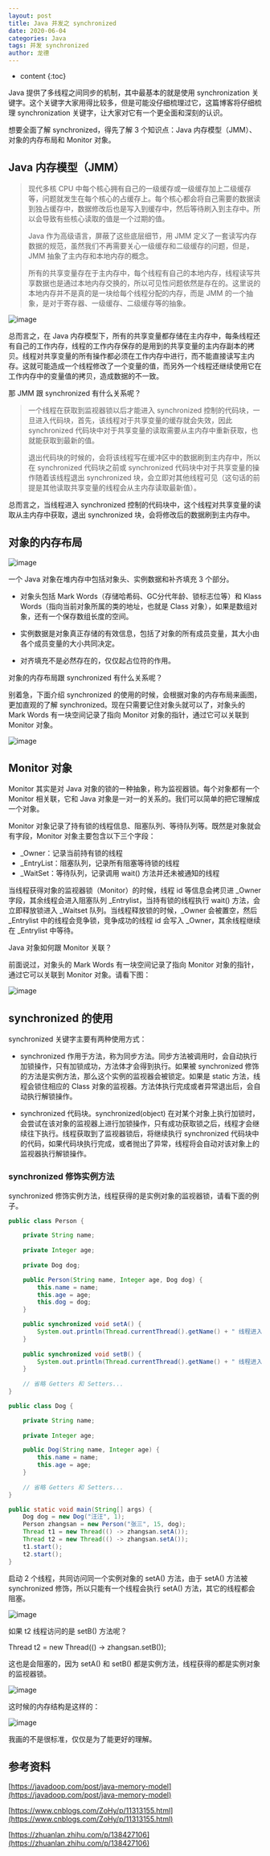 ```yaml
---
layout: post
title: Java 并发之 synchronized
date: 2020-06-04
categories: Java
tags: 并发 synchronized
author: 龙德
---
```


* content
{:toc}

Java 提供了多线程之间同步的机制，其中最基本的就是使用 synchronization 关键字。这个关键字大家用得比较多，但是可能没仔细梳理过它，这篇博客将仔细梳理 synchronization 关键字，让大家对它有一个更全面和深刻的认识。

想要全面了解 synchronized，得先了解 3 个知识点：Java 内存模型（JMM）、对象的内存布局和 Monitor 对象。

## Java 内存模型（JMM）

> 现代多核 CPU 中每个核心拥有自己的一级缓存或一级缓存加上二级缓存等，问题就发生在每个核心的占缓存上。每个核心都会将自己需要的数据读到独占缓存中，数据修改后也是写入到缓存中，然后等待刷入到主存中。所以会导致有些核心读取的值是一个过期的值。
>
> Java 作为高级语言，屏蔽了这些底层细节，用 JMM 定义了一套读写内存数据的规范，虽然我们不再需要关心一级缓存和二级缓存的问题，但是，JMM 抽象了主内存和本地内存的概念。
> 
> 所有的共享变量存在于主内存中，每个线程有自己的本地内存，线程读写共享数据也是通过本地内存交换的，所以可见性问题依然是存在的。这里说的本地内存并不是真的是一块给每个线程分配的内存，而是 JMM 的一个抽象，是对于寄存器、一级缓存、二级缓存等的抽象。

![image](https://camo.githubusercontent.com/2df61e9867d603bd3216c12851b2f7bcaec8847b/68747470733a2f2f6d792d626c6f672d746f2d7573652e6f73732d636e2d6265696a696e672e616c6979756e63732e636f6d2f323031392d362f2545362539352542302545362538442541452545342542382538442545342542382538302545382538372542342e706e67)

总而言之，在 Java 内存模型下，所有的共享变量都存储在主内存中，每条线程还有自己的工作内存，线程的工作内存保存的是用到的共享变量的主内存副本的拷贝。线程对共享变量的所有操作都必须在工作内存中进行，而不能直接读写主内存。这就可能造成一个线程修改了一个变量的值，而另外一个线程还继续使用它在工作内存中的变量值的拷贝，造成数据的不一致。

那 JMM 跟 synchronized 有什么关系呢？

> 一个线程在获取到监视器锁以后才能进入 synchronized 控制的代码块，一旦进入代码块，首先，该线程对于共享变量的缓存就会失效，因此 synchronized 代码块中对于共享变量的读取需要从主内存中重新获取，也就能获取到最新的值。
> 
> 退出代码块的时候的，会将该线程写在缓冲区中的数据刷到主内存中，所以在 synchronized 代码块之前或 synchronized 代码块中对于共享变量的操作随着该线程退出 synchronized 块，会立即对其他线程可见（这句话的前提是其他读取共享变量的线程会从主内存读取最新值）。

总而言之，当线程进入 synchronized 控制的代码块中，这个线程对共享变量的读取从主内存中获取，退出 synchronized 块，会将修改后的数据刷到主内存中。

## 对象的内存布局

![image](https://miansen.wang/assets/Object-is-memory-layout.png)

一个 Java 对象在堆内存中包括对象头、实例数据和补齐填充 3 个部分。

- 对象头包括 Mark Words（存储哈希码、GC分代年龄、锁标志位等）和 Klass Words（指向当前对象所属的类的地址，也就是 Class 对象），如果是数组对象，还有一个保存数组长度的空间。

- 实例数据是对象真正存储的有效信息，包括了对象的所有成员变量，其大小由各个成员变量的大小共同决定。

- 对齐填充不是必然存在的，仅仅起占位符的作用。

对象的内存布局跟 synchronized 有什么关系呢？

别着急，下面介绍 synchronized 的使用的时候，会根据对象的内存布局来画图，更加直观的了解 synchronized。现在只需要记住对象头就可以了，对象头的 Mark Words 有一块空间记录了指向 Monitor 对象的指针，通过它可以关联到 Monitor 对象。

![image](https://miansen.wang/assets/Object-header.jpg)

## Monitor 对象

Monitor 其实是对 Java 对象的锁的一种抽象，称为监视器锁。每个对象都有一个 Monitor 相关联，它和 Java 对象是一对一的关系的。我们可以简单的把它理解成一个对象。

Monitor 对象记录了持有锁的线程信息、阻塞队列、等待队列等。既然是对象就会有字段，Monitor 对象主要包含以下三个字段：

- _Owner：记录当前持有锁的线程
- _EntryList：阻塞队列，记录所有阻塞等待锁的线程
- _WaitSet：等待队列，记录调用 wait() 方法并还未被通知的线程

当线程获得对象的监视器锁（Monitor）的时候，线程 id 等信息会拷贝进 _Owner 字段，其余线程会进入阻塞队列 _Entrylist，当持有锁的线程执行 wait() 方法，会立即释放锁进入 _Waitset 队列。当线程释放锁的时候，_Owner 会被置空，然后 _Entrylist 中的线程会竞争锁，竞争成功的线程 id 会写入 _Owner，其余线程继续在 _Entrylist 中等待。

Java 对象如何跟 Monitor 关联？

前面说过，对象头的 Mark Words 有一块空间记录了指向 Monitor 对象的指针，通过它可以关联到 Monitor 对象。请看下图：

![image](https://miansen.wang/assets/Object-Monitor.png)

## synchronized 的使用

synchronized 关键字主要有两种使用方式：

- synchronized 作用于方法，称为同步方法。同步方法被调用时，会自动执行加锁操作，只有加锁成功，方法体才会得到执行。如果被 synchronized 修饰的方法是实例方法，那么这个实例的监视器会被锁定。如果是 static 方法，线程会锁住相应的 Class 对象的监视器。方法体执行完成或者异常退出后，会自动执行解锁操作。

- synchronized 代码块。synchronized(object) 在对某个对象上执行加锁时，会尝试在该对象的监视器上进行加锁操作，只有成功获取锁之后，线程才会继续往下执行。线程获取到了监视器锁后，将继续执行 synchronized 代码块中的代码，如果代码块执行完成，或者抛出了异常，线程将会自动对该对象上的监视器执行解锁操作。

### synchronized 修饰实例方法

synchronized 修饰实例方法，线程获得的是实例对象的监视器锁，请看下面的例子。

```java
public class Person {

    private String name;
    
    private Integer age;
    
    private Dog dog;

    public Person(String name, Integer age, Dog dog) {
        this.name = name;
        this.age = age;
        this.dog = dog;
    }

    public synchronized void setA() {
        System.out.println(Thread.currentThread().getName() + " 线程进入了 setA() 方法");
    }
    
    public synchronized void setB() {
        System.out.println(Thread.currentThread().getName() + " 线程进入了 setB() 方法");
    }
    
    // 省略 Getters 和 Setters...
}
```

```java
public class Dog {

    private String name;
    
    private Integer age;

    public Dog(String name, Integer age) {
        this.name = name;
        this.age = age;
    }
    
    // 省略 Getters 和 Setters...
}
```

```java
public static void main(String[] args) {
    Dog dog = new Dog("汪汪", 1);
    Person zhangsan = new Person("张三", 15, dog);
    Thread t1 = new Thread(() -> zhangsan.setA());
    Thread t2 = new Thread(() -> zhangsan.setA());
    t1.start();
    t2.start();
}
```

启动 2 个线程，共同访问同一个实例对象的 setA() 方法，由于 setA() 方法被 synchronized 修饰，所以只能有一个线程会执行 setA() 方法，其它的线程都会阻塞。

![image](https://miansen.wang/assets/20200605182603.png)

如果 t2 线程访问的是 setB() 方法呢？

Thread t2 = new Thread(() -> zhangsan.setB());

这也是会阻塞的，因为 setA() 和 setB() 都是实例方法，线程获得的都是实例对象的监视器锁。

![image](https://miansen.wang/assets/20200605183227.png)

这时候的内存结构是这样的：

![image](https://miansen.wang/assets/20200605185532.png)

我画的不是很标准，仅仅是为了能更好的理解。

## 参考资料

[https://javadoop.com/post/java-memory-model](https://javadoop.com/post/java-memory-model)

[https://www.cnblogs.com/ZoHy/p/11313155.html](https://www.cnblogs.com/ZoHy/p/11313155.html)

[https://zhuanlan.zhihu.com/p/138427106](https://zhuanlan.zhihu.com/p/138427106)